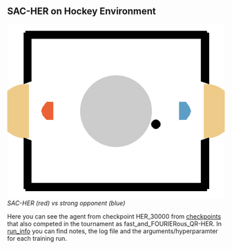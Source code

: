 ## SAC-HER on Hockey Environment

![SAC-HER vs strong opponent](../../assets/HER_vs_strong_opp.gif)
*SAC-HER (red) vs strong opponent (blue)*

Here you can see the agent from checkpoint HER_30000 from [checkpoints](./checkpoints/) that also competed in the tournament as fast_and_FOURIERous_QR-HER. 
In [run_info](./run_info/) you can find notes, the log file and the arguments/hyperparamter for each training run.  
